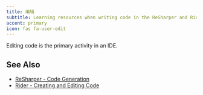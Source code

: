 ```yaml
---
title: 编辑
subtitle: Learning resources when writing code in the ReSharper and Rider editor.
accent: primary
icon: fas fa-user-edit
---
```


Editing code is the primary activity in an IDE.

## See Also
- [ReSharper - Code Generation](https://www.jetbrains.com/help/resharper/Code_Generation__Index.html)
- [Rider - Creating and Editing Code](https://www.jetbrains.com/help/rider/Creating_and_Editing_Code.html)
